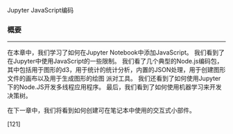 Jupyter JavaScript编码

### 概要
****
在本章中，我们学习了如何在Jupyter Notebook中添加JavaScript。 我们看到了在Jupyter中使用JavaScript的一些限制。 我们看了几个典型的Node.js编码包，其中包括用于图形的d3，用于统计的统计分析，内置的JSON处理，用于创建图形文件的画布以及用于生成图形的绘图 派对工具。 我们还看到了如何使用Jupyter下的Node.JS开发多线程应用程序。 最后，我们看到了如何使用机器学习来开发决策树。

在下一章中，我们将看到如何创建可在笔记本中使用的交互式小部件。
 






































[121]